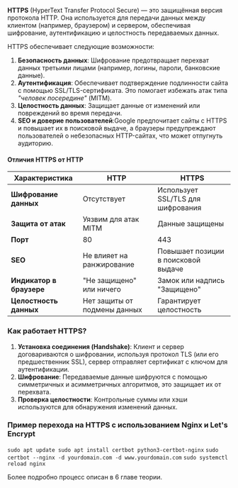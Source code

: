 **HTTPS** (HyperText Transfer Protocol Secure) — это защищённая версия протокола HTTP. Она используется для передачи данных между клиентом (например, браузером) и сервером, обеспечивая шифрование, аутентификацию и целостность передаваемых данных.

HTTPS обеспечивает следующие возможности:
1. **Безопасность данных**:  Шифрование предотвращает перехват данных третьими лицами (например, логины, пароли, банковские данные).
2. **Аутентификация**: Обеспечивает подтверждение подлинности сайта с помощью SSL/TLS-сертификата. Это помогает избежать атак типа _"человек посередине"_ (MITM).
3. **Целостность данных**: Защищает данные от изменений или повреждений во время передачи.
4. **SEO и доверие пользователей**:Google предпочитает сайты с HTTPS и повышает их в поисковой выдаче, а браузеры предупреждают пользователей о небезопасных HTTP-сайтах, что может отпугнуть аудиторию.

#### Отличия HTTPS от HTTP

| **Характеристика**       | **HTTP**                     | **HTTPS**                           |
| ------------------------ | ---------------------------- | ----------------------------------- |
| **Шифрование данных**    | Отсутствует                  | Использует SSL/TLS для шифрования   |
| **Защита от атак**       | Уязвим для атак MITM         | Данные защищены                     |
| **Порт**                 | 80                           | 443                                 |
| **SEO**                  | Не влияет на ранжирование    | Повышает позиции в поисковой выдаче |
| **Индикатор в браузере** | "Не защищено" или ничего     | Замок или надпись "Защищено"        |
| **Целостность данных**   | Нет защиты от подмены данных | Гарантирует целостность             |
### Как работает HTTPS?

1. **Установка соединения (Handshake)**: Клиент и сервер договариваются о шифровании, используя протокол TLS (или его предшественник SSL), сервер отправляет сертификат с ключом для аутентификации.
2. **Шифрование**: Передаваемые данные шифруются с помощью симметричных и асимметричных алгоритмов, это защищает их от перехвата.
3. **Проверка целостности**: Контрольные суммы или хэши используются для обнаружения изменений данных.

### Пример перехода на HTTPS с использованием Nginx и Let's Encrypt

`sudo apt update sudo apt install certbot python3-certbot-nginx`
`sudo certbot --nginx -d yourdomain.com -d www.yourdomain.com`
`sudo systemctl reload nginx`

Более подробно процесс описан в 6 главе теории.

